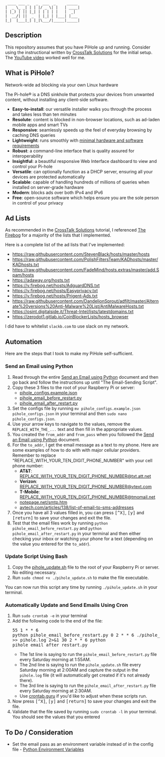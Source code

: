 ```
 ____ ___ _   _  ___  _     _____
|  _ \_ _| | | |/ _ \| |   | ____|
| |_) | || |_| | | | | |   |  _|
|  __/| ||  _  | |_| | |___| |___
|_|  |___|_| |_|\___/|_____|_____|
```

## Description

This repository assumes that you have PiHole up and running. Consider using the instructional written by [CrossTalk Solutions](https://www.crosstalksolutions.com/the-worlds-greatest-pi-hole-and-unbound-tutorial-2023/) for the initial setup. The [YouTube video](https://youtu.be/cE21YjuaB6o) worked well for me.

## What is PiHole?

Network-wide ad blocking via your own Linux hardware

The Pi-hole® is a DNS sinkhole that protects your devices from unwanted content, without installing any client-side software.

- **Easy-to-install**: our versatile installer walks you through the process and takes less than ten minutes
- **Resolute**: content is blocked in non-browser locations, such as ad-laden mobile apps and smart TVs
- **Responsive**: seamlessly speeds up the feel of everyday browsing by caching DNS queries
- **Lightweight**: runs smoothly with [minimal hardware and software requirements](https://docs.pi-hole.net/main/prerequisites/)
- **Robust**: a command-line interface that is quality assured for interoperability
- **Insightful**: a beautiful responsive Web Interface dashboard to view and control your Pi-hole
- **Versatile**: can optionally function as a DHCP server, ensuring all your devices are protected automatically
- **Scalable**: capable of handling hundreds of millions of queries when installed on server-grade hardware
- **Modern**: blocks ads over both IPv4 and IPv6
- **Free**: open-source software which helps ensure you are the sole person in control of your privacy

## Ad Lists

As recommended in the [CrossTalk Solutions](https://www.crosstalksolutions.com/the-worlds-greatest-pi-hole-and-unbound-tutorial-2023/) tutorial, I referenced [The Firebog](https://firebog.net/) for a majority of the lists that I implemented.

Here is a complete list of the ad lists that I've implemented:
- <https://raw.githubusercontent.com/StevenBlack/hosts/master/hosts>
- <https://raw.githubusercontent.com/PolishFiltersTeam/KADhosts/master/KADhosts.txt>
- <https://raw.githubusercontent.com/FadeMind/hosts.extras/master/add.Spam/hosts>
- <https://adaway.org/hosts.txt>
- <https://v.firebog.net/hosts/AdguardDNS.txt>
- <https://v.firebog.net/hosts/Easyprivacy.txt>
- <https://v.firebog.net/hosts/Prigent-Ads.txt>
- <https://raw.githubusercontent.com/DandelionSprout/adfilt/master/Alternate%20versions%20Anti-Malware%20List/AntiMalwareHosts.txt>
- <https://osint.digitalside.it/Threat-Intel/lists/latestdomains.txt>
- <https://zerodot1.gitlab.io/CoinBlockerLists/hosts_browser>

I did have to whitelist `slackb.com` to use slack on my network.

## Automation

Here are the steps that I took to make my PiHole self-sufficient.

### Send an Email using Python

1. Read through the entire [Send an Email using Python](./docs/smtp.md) document and then go back and follow the instructions up until "The Email-Sending Script".
1. Copy these 3 files to the root of your Raspberry Pi or server:
   - [pihole\_configs.example.json](./pihole_configs.example.json)
   - [pihole\_email\_before\_restart.py](./pihole_email_before_restart.py)
   - [pihole\_email\_after\_restart.py](./pihole_email_after_restart.py)
1. Set the configs file by running `mv pihole_configs.example.json pihole_configs.json` in your terminal and then `sudo nano pihole_configs.json`.
1. Use your arrow keys to navigate to the values, remove the `REPLACE_WITH_THE_...` text and then fill in the appropriate values.
1. You created the `from_addr` and `from_pass` when you followed the [Send an Email using Python](./docs/smtp.md) document.
1. For the `to_addr`, I get the email message as a text to my phone. Here are some examples of how to do with with major cellular providers. Remember to replace "REPLACE_WITH_YOUR_TEN_DIGIT_PHONE_NUMBER" with your cell phone number:
   - **AT&T**: REPLACE_WITH_YOUR_TEN_DIGIT_PHONE_NUMBER@txt.att.net
   - **Verizon**: REPLACE_WITH_YOUR_TEN_DIGIT_PHONE_NUMBER@vtext.com
   - **T-Mobile**: REPLACE_WITH_YOUR_TEN_DIGIT_PHONE_NUMBER@tmomail.net
   - [notepage.net/smtp.htm](https://www.notepage.net/smtp.htm)
   - [avtech.com/articles/138/list-of-email-to-sms-addresses](https://avtech.com/articles/138/list-of-email-to-sms-addresses/)
1. Once you have all 3 values filled in, you can press <kbd>[^X]</kbd>, <kbd>[y]</kbd> and <kbd>[return]</kbd> to save your changes and exit the file.
1. Test that the email files work by running `python pihole_email_before_restart.py` and `python pihole_email_after_restart.py` in your terminal and then either checking your inbox or watching your phone for a text (depending on the value you entered for the `to_addr`).

### Update Script Using Bash

1. Copy the [pihole_update.sh](./pihole_update.sh) file to the root of your Raspberry Pi or server. No editing necessary.
1. Run `sudo chmod +x ./pihole_update.sh` to make the file executable.

You can now run this script any time by running `./pihole_update.sh` in your terminal.

### Automatically Update and Send Emails Using Cron

1. Run `sudo crontab -e` in your terminal
1. Add the following code to the end of the file:<br><pre>55 1 * * 6 python pihole\_email\_before\_restart.py
0 2 * * 6 ./pihole_update.sh >> pihole.log 2>&1
30 2 * * 6 python pihole\_email\_after\_restart.py</pre>
   - The 1st line is saying to run the `pihole_email_before_restart.py` file every Saturday morning at 1:55AM.
   - The 2nd line is saying to run the `pihole_update.sh` file every Saturday morning at 2:00AM and capture the output in the `pihole.log` file (it will automatically get created if it's not already there).
   - The 3rd line is saying to run the `pihole_email_after_restart.py` file every Saturday morning at 2:30AM.
   - Use [crontab.guru](https://crontab.guru/) if you'd like to adjust when these scripts run.
1. Now press <kbd>[^X]</kbd>, <kbd>[y]</kbd> and <kbd>[return]</kbd> to save your changes and exit the file.
1. Validate that the file saved by running `sudo crontab -l` in your terminal. You should see the values that you entered

## To Do / Consideration

- Set the email pass as an environment variable instead of in the config file - [Python Environment Variables](https://networkdirection.net/python/resources/env-variable/)